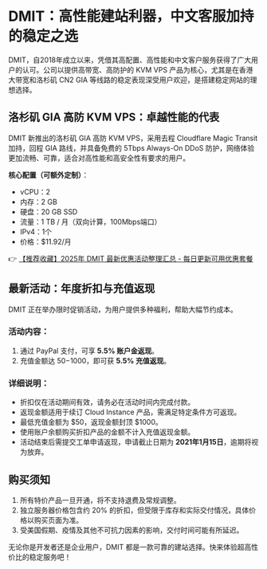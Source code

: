 # DMIT：高性能建站利器，中文客服加持的稳定之选

DMIT，自2018年成立以来，凭借其高配置、高性能和中文客户服务获得了广大用户的认可。公司以提供高带宽、高防护的 KVM VPS 产品为核心，尤其是在香港大带宽和洛杉矶 CN2 GIA 等线路的稳定表现深受用户欢迎，是搭建稳定网站的理想选择。

## 洛杉矶 GIA 高防 KVM VPS：卓越性能的代表

DMIT 新推出的洛杉矶 GIA 高防 KVM VPS，采用去程 Cloudflare Magic Transit 加持，回程 GIA 路线，并具备免费的 5Tbps Always-On DDoS 防护，网络体验更加流畅、可靠，适合对高性能和高安全性有要求的用户。

**核心配置（可额外定制）**：

- vCPU：2
- 内存：2 GB
- 硬盘：20 GB SSD
- 流量：1 TB / 月（双向计算，100Mbps端口）
- IPv4：1个
- 价格：$11.92/月

👉 [【推荐收藏】2025年 DMIT 最新优惠活动整理汇总 - 每日更新可用优惠套餐](https://bit.ly/dmit_coupon)

## 最新活动：年度折扣与充值返现

DMIT 正在举办限时促销活动，为用户提供多种福利，帮助大幅节约成本。

### 活动内容：

1. 通过 PayPal 支付，可享 **5.5% 账户金返现**。
2. 充值金额达 $50-$1000，即可获 **5.5% 充值返现**。

### 详细说明：

- 折扣仅在活动期间有效，请务必在活动时间内完成付款。
- 返现金额适用于续订 Cloud Instance 产品，需满足特定条件方可返现。
- 最低充值金额为 $50，返现金额封顶 $1000。
- 使用账户余额购买折扣产品的金额不计入充值返现金额。
- 活动结束后需提交工单申请返现，申请截止日期为 **2021年1月15日**，逾期将视为放弃。

## 购买须知

1. 所有特价产品一旦开通，将不支持退费及常规调整。
2. 独立服务器价格包含约 20% 的折扣，但受限于库存和实际交付情况，具体价格以购买页面为准。
3. 受美国假期、疫情及其他不可抗力因素的影响，交付时间可能有所延迟。

无论你是开发者还是企业用户，DMIT 都是一款可靠的建站选择。快来体验超高性价比的稳定服务吧！